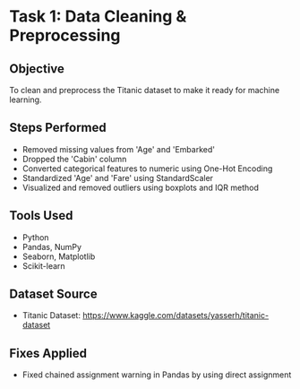 # Task 1: Data Cleaning & Preprocessing

## Objective
To clean and preprocess the Titanic dataset to make it ready for machine learning.

## Steps Performed
- Removed missing values from 'Age' and 'Embarked'
- Dropped the 'Cabin' column
- Converted categorical features to numeric using One-Hot Encoding
- Standardized 'Age' and 'Fare' using StandardScaler
- Visualized and removed outliers using boxplots and IQR method

## Tools Used
- Python
- Pandas, NumPy
- Seaborn, Matplotlib
- Scikit-learn

## Dataset Source
- Titanic Dataset: https://www.kaggle.com/datasets/yasserh/titanic-dataset

## Fixes Applied
- Fixed chained assignment warning in Pandas by using direct assignment
